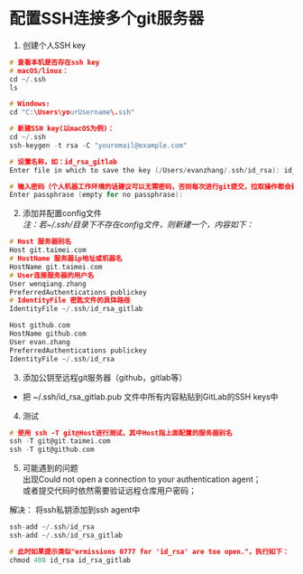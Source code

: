 # 配置SSH连接多个git服务器  

1. 创建个人SSH key  
```c
# 查看本机是否存在ssh key
# macOS/linux：
cd ~/.ssh
ls

# Windows:
cd "C:\Users\yourUsername\.ssh"

# 新建SSH key(以macOS为例)：  
cd ~/.ssh       
ssh-keygen -t rsa -C "youremail@example.com"

# 设置名称，如：id_rsa_gitlab 
Enter file in which to save the key (/Users/evanzhang/.ssh/id_rsa): id_rsa_gitlab

# 输入密码（个人机器工作环境的话建议可以无需密码，否则每次进行git提交，拉取操作都会要求校验密码；直接回车即可）
Enter passphrase (empty for no passphrase):
```

2. 添加并配置config文件   
*注：若~/.ssh/目录下不存在config文件，则新建一个，内容如下：*   
```C
# Host 服务器别名
Host git.taimei.com
# HostName 服务器ip地址或机器名
HostName git.taimei.com
# User连接服务器的用户名
User wenqiang.zhang
PreferredAuthentications publickey
# IdentityFile 密匙文件的具体路径
IdentityFile ~/.ssh/id_rsa_gitlab

Host github.com
HostName github.com
User evan.zhang
PreferredAuthentications publickey
IdentityFile ~/.ssh/id_rsa
```

3. 添加公钥至远程git服务器（github，gitlab等）  
* 把 ~/.ssh/id_rsa_gitlab.pub 文件中所有内容粘贴到GitLab的SSH keys中  

4. 测试
```C
# 使用 ssh -T git@Host进行测试，其中Host指上面配置的服务器别名
ssh -T git@git.taimei.com
ssh -T git@github.com
```

5. 可能遇到的问题   
出现Could not open a connection to your authentication agent；     
或者提交代码时依然需要验证远程仓库用户密码；

解决：
将ssh私钥添加到ssh agent中
```C
ssh-add ~/.ssh/id_rsa
ssh-add ~/.ssh/id_rsa_gitlab

# 此时如果提示类似"ermissions 0777 for 'id_rsa' are too open."，执行如下：
chmod 400 id_rsa id_rsa_gitlab
```
